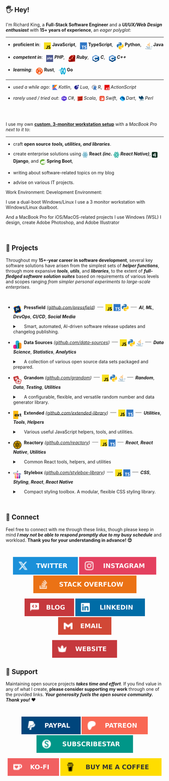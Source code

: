 ## 🖐️ Hey!

I'm Richard King, a **Full-Stack Software Engineer** and a ***UI/UX/Web Design enthusiast*** 
with **15+ years of experience**, an *eager polyglot*:

---

<!-- @intradoc IntroTop -->
- **proficient in**:&nbsp;&nbsp; <a href="github.com/richrdkng" title="JavaScript"><sub><sub><sub><img src="./media/icons/tech/javascript/color.svg" width="22" height="22" /></sub></sub></sub></a> **JavaScript**,&nbsp;&nbsp; <a href="github.com/richrdkng" title="TypeScript"><sub><sub><sub><img src="./media/icons/tech/typescript/color.svg" width="22" height="22" /></sub></sub></sub></a> **TypeScript**,&nbsp;&nbsp; <a href="github.com/richrdkng" title="Python"><sub><sub><sub><img src="./media/icons/tech/python/color.svg" width="22" height="22" /></sub></sub></sub></a> **Python**,&nbsp;&nbsp; <a href="github.com/richrdkng" title="Java"><sub><sub><sub><img src="./media/icons/tech/java/color.svg" width="22" height="22" /></sub></sub></sub></a> **Java**

- ***competent in***:&nbsp;&nbsp; <a href="github.com/richrdkng" title="PHP"><sub><sub><sub><img src="./media/icons/tech/php/color.svg" width="22" height="22" /></sub></sub></sub></a> ***PHP***,&nbsp;&nbsp; <a href="github.com/richrdkng" title="Ruby"><sub><sub><sub><img src="./media/icons/tech/ruby/color.svg" width="22" height="22" /></sub></sub></sub></a> ***Ruby***,&nbsp;&nbsp; <a href="github.com/richrdkng" title="C"><sub><sub><sub><img src="./media/icons/tech/c/color.svg" width="22" height="22" /></sub></sub></sub></a> ***C***,&nbsp;&nbsp; <a href="github.com/richrdkng" title="C++"><sub><sub><sub><img src="./media/icons/tech/cpp/color.svg" width="22" height="22" /></sub></sub></sub></a> ***C++***

- ***learning***:&nbsp;&nbsp; <a href="github.com/richrdkng" title="Rust"><sub><sub><sub><img src="./media/icons/tech/rust/color.svg" width="22" height="22" /></sub></sub></sub></a> **Rust**,&nbsp;&nbsp; <a href="github.com/richrdkng" title="Go"><sub><sub><sub><img src="./media/icons/tech/go/color.svg" width="22" height="22" /></sub></sub></sub></a> **Go**

---

- *used a while ago*:&nbsp; <a href="github.com/richrdkng" title="Kotlin"><sub><img src="./media/icons/tech/kotlin/color.svg" width="16" height="16" /></sub></a> *Kotlin*,&nbsp; <a href="github.com/richrdkng" title="Lua"><sub><img src="./media/icons/tech/lua/color.svg" width="16" height="16" /></sub></a> *Lua*,&nbsp; <a href="github.com/richrdkng" title="R"><sub><img src="./media/icons/tech/r/color.svg" width="16" height="16" /></sub></a> *R*,&nbsp; <a href="github.com/richrdkng" title="ActionScript"><sub><img src="./media/icons/tech/actionscript/color.svg" width="16" height="16" /></sub></a> *ActionScript*

- *rarely used / tried out*:&nbsp; <a href="github.com/richrdkng" title="C#"><sub><img src="./media/icons/tech/csharp/color.svg" width="16" height="16" /></sub></a> *C#*,&nbsp; <a href="github.com/richrdkng" title="Scala"><sub><img src="./media/icons/tech/scala/color.svg" width="16" height="16" /></sub></a> *Scala*,&nbsp; <a href="github.com/richrdkng" title="Swift"><sub><img src="./media/icons/tech/swift/color.svg" width="16" height="16" /></sub></a> *Swift*,&nbsp; <a href="github.com/richrdkng" title="Dart"><sub><img src="./media/icons/tech/dart/color.svg" width="16" height="16" /></sub></a> *Dart*,&nbsp; <a href="github.com/richrdkng" title="Perl"><sub><img src="./media/icons/tech/perl/color.svg" width="16" height="16" /></sub></a> *Perl*
<!-- @intradoc IntroTop -->
<br/><br/>

I use my own [**custom, 3-monitor workstation setup**](github.com) with
a *MacBook Pro next to it to*:

---

<!-- @intradoc IntroBottom -->
- craft **open source** ***tools, utilities, and libraries***.

- create enterprise solutions using
<a href="github.com/richrdkng" title="React"><sub><sub><img src="./media/icons/tech/react/color.svg" width="18" height="18" /></sub></sub></a> **React**
***(inc.*** <a href="github.com/richrdkng" title="React Native"><sub><sub><img src="./media/icons/tech/react-native/color.svg" width="18" height="18" /></sub></sub></a> ***React Native)***,
<a href="github.com/richrdkng" title="Django"><sub><sub><img src="./media/icons/tech/django/color.svg" width="18" height="18" /></sub></sub></a> **Django**, and
<a href="github.com/richrdkng" title="Spring Boot"><sub><sub><img src="./media/icons/tech/spring-boot/color.svg" width="18" height="18" /></sub></sub></a> **Spring Boot**,

- writing about software-related topics on my blog

- advise on various IT projects.

Work Environment:
Development Environment:

I use a dual-boot Windows/Linux
I use a 3 monitor workstation with Windows/Linux dualboot.

And a MacBook Pro for iOS/MacOS-related projects
I use Windows (WSL)
I design, create Adobe Photoshop, and Adobe Illustrator
<!-- @intradoc IntroBottom -->
<br/>

## 🚀 Projects

Throughout my **15+-year career in software development**, several key software solutions have arisen from the simplest sets of ***helper functions***, through more expansive ***tools***, ***utils***, and ***libraries***, to the extent of ***full-fledged software solution suites*** based on requirements of various levels and scopes ranging *from simpler personal experiments to large-scale enterprises*.

<br/>
<!-- @intradoc Projects -->

<!-- Pressfield -->
- <a href="https://github.com/pressfield" title="Pressfield"><sub><sub><sub><sub><sub><img src="./media/icons/projects/pressfield/color.svg" width="26" height="26" /></sub></sub></sub></sub></sub></a>&nbsp; **Pressfield** <i>(<a href="https://github.com/pressfield" title="GitHub repository of Pressfield">github.com/pressfield</a>)</i> <sup><sub>&nbsp;――&nbsp;</sub></sup> <a href="https://github.com/pressfield" title="JavaScript"><sub><sub><img src="./media/icons/tech/javascript/color.svg" width="22" height="22" /></sub></sub></a> <a href="https://github.com/pressfield" title="TypeScript"><sub><sub><img src="./media/icons/tech/typescript/color.svg" width="22" height="22" /></sub></sub></a> <a href="https://github.com/pressfield" title="Python"><sub><sub><img src="./media/icons/tech/python/color.svg" width="22" height="22" /></sub></sub></a> <sup><sub>&nbsp;――&nbsp;</sub></sup> <b title="Artificial Intelligence"><i>AI</i></b>, <b title="Machine Learning"><i>ML</i></b>, <b title="Software Development & IT Operations"><i>DevOps</i></b>, <b title="Continuous Integration & Continuous Delivery"><i>CI/CD</i></b>, <b title="Online Social Media"><i>Social Media</i></b>

  <details>
    <summary>&nbsp;&nbsp;&nbsp;&nbsp; Smart, automated, AI-driven software release updates and changelog publishing.</summary>
    <br/>
    Peek a boo!
    Smart, automated, AI-driven software release updates and changelog publishing.
    <br/><br/>
  </details>


<!-- Data Sources -->
- <a href="https://github.com/data-sources" title="Data Sources"><sub><sub><sub><sub><sub><img src="./media/icons/projects/data-sources/color.svg" width="26" height="26" /></sub></sub></sub></sub></sub></a>&nbsp; **Data Sources** <i>(<a href="https://github.com/data-sources" title="GitHub repository of Data Sources">github.com/data-sources</a>)</i> <sup><sub>&nbsp;――&nbsp;</sub></sup> <a href="https://github.com/data-sources" title="JavaScript"><sub><sub><img src="./media/icons/tech/javascript/color.svg" width="22" height="22" /></sub></sub></a> <a href="https://github.com/data-sources" title="Python"><sub><sub><img src="./media/icons/tech/python/color.svg" width="22" height="22" /></sub></sub></a> <a href="https://github.com/data-sources" title="Java"><sub><sub><img src="./media/icons/tech/java/color.svg" width="22" height="22" /></sub></sub></a> <sup><sub>&nbsp;――&nbsp;</sub></sup> <b title="Data Science"><i>Data Science</i></b>, <b title="Statistics"><i>Statistics</i></b>, <b title="Analytics"><i>Analytics</i></b>

  <details>
    <summary>&nbsp;&nbsp;&nbsp;&nbsp; A collection of various open source data sets packaged and prepared.</summary>
    <br/>
    Peek a boo!
    A collection of various open source data sets packaged and prepared.
    <br/><br/>
  </details>


<!-- Grandom -->
- <a href="https://github.com/grandom" title="Grandom"><sub><sub><sub><sub><sub><img src="./media/icons/projects/grandom/color.svg" width="26" height="26" /></sub></sub></sub></sub></sub></a>&nbsp; **Grandom** <i>(<a href="https://github.com/grandom" title="GitHub repository of Grandom">github.com/grandom</a>)</i> <sup><sub>&nbsp;――&nbsp;</sub></sup> <a href="https://github.com/grandom" title="JavaScript"><sub><sub><img src="./media/icons/tech/javascript/color.svg" width="22" height="22" /></sub></sub></a> <a href="https://github.com/grandom" title="Python"><sub><sub><img src="./media/icons/tech/python/color.svg" width="22" height="22" /></sub></sub></a> <a href="https://github.com/grandom" title="Java"><sub><sub><img src="./media/icons/tech/java/color.svg" width="22" height="22" /></sub></sub></a> <sup><sub>&nbsp;――&nbsp;</sub></sup> <b title="Random"><i>Random</i></b>, <b title="Data"><i>Data</i></b>, <b title="Testing"><i>Testing</i></b>, <b title="Utilities"><i>Utilities</i></b>

  <details>
    <summary>&nbsp;&nbsp;&nbsp;&nbsp; A configurable, flexible, and versatile random number and data generator library.</summary>
    <br/>
    Peek a boo!
    A configurable, flexible, and versatile random number and data generator library.
    <br/><br/>
  </details>


<!-- Extended -->
- <a href="https://github.com/extended-library" title="Extended"><sub><sub><sub><sub><sub><img src="./media/icons/projects/extended/color.svg" width="26" height="26" /></sub></sub></sub></sub></sub></a>&nbsp; **Extended** <i>(<a href="https://github.com/extended-library" title="GitHub repository of Extended">github.com/extended-library</a>)</i> <sup><sub>&nbsp;――&nbsp;</sub></sup> <a href="https://github.com/extended-library" title="JavaScript"><sub><sub><img src="./media/icons/tech/javascript/color.svg" width="22" height="22" /></sub></sub></a> <a href="https://github.com/extended-library" title="TypeScript"><sub><sub><img src="./media/icons/tech/typescript/color.svg" width="22" height="22" /></sub></sub></a> <sup><sub>&nbsp;――&nbsp;</sub></sup> <b title="Utilities"><i>Utilities</i></b>, <b title="Tools"><i>Tools</i></b>, <b title="Helpers"><i>Helpers</i></b>

  <details>
    <summary>&nbsp;&nbsp;&nbsp;&nbsp; Various useful JavaScript helpers, tools, and utilities.</summary>
    <br/>
    Peek a boo!
    Various useful JavaScript helpers, tools, and utilities.
    <br/><br/>
  </details>


<!-- Reactory -->
- <a href="https://github.com/reactory" title="Reactory"><sub><sub><sub><sub><sub><img src="./media/icons/projects/reactory/color.svg" width="26" height="26" /></sub></sub></sub></sub></sub></a>&nbsp; **Reactory** <i>(<a href="https://github.com/reactory" title="GitHub repository of Reactory">github.com/reactory</a>)</i> <sup><sub>&nbsp;――&nbsp;</sub></sup> <a href="https://github.com/reactory" title="JavaScript"><sub><sub><img src="./media/icons/tech/javascript/color.svg" width="22" height="22" /></sub></sub></a> <a href="https://github.com/reactory" title="TypeScript"><sub><sub><img src="./media/icons/tech/typescript/color.svg" width="22" height="22" /></sub></sub></a> <sup><sub>&nbsp;――&nbsp;</sub></sup> <b title="React"><i>React</i></b>, <b title="React Native"><i>React Native</i></b>, <b title="Utilities"><i>Utilities</i></b>

  <details>
    <summary>&nbsp;&nbsp;&nbsp;&nbsp; Common React tools, helpers, and utilities</summary>
    <br/>
    Peek a boo!
    Common React tools, helpers, and utilities
    <br/><br/>
  </details>


<!-- Stylebox -->
- <a href="https://github.com/stylebox-library" title="Stylebox"><sub><sub><sub><sub><sub><img src="./media/icons/projects/stylebox/color.svg" width="26" height="26" /></sub></sub></sub></sub></sub></a>&nbsp; **Stylebox** <i>(<a href="https://github.com/stylebox-library" title="GitHub repository of Stylebox">github.com/stylebox-library</a>)</i> <sup><sub>&nbsp;――&nbsp;</sub></sup> <a href="https://github.com/stylebox-library" title="JavaScript"><sub><sub><img src="./media/icons/tech/javascript/color.svg" width="22" height="22" /></sub></sub></a> <a href="https://github.com/stylebox-library" title="TypeScript"><sub><sub><img src="./media/icons/tech/typescript/color.svg" width="22" height="22" /></sub></sub></a> <sup><sub>&nbsp;――&nbsp;</sub></sup> <b title="Cascading Style Sheets"><i>CSS</i></b>, <b title="Styling"><i>Styling</i></b>, <b title="React"><i>React</i></b>, <b title="React Native"><i>React Native</i></b>

  <details>
    <summary>&nbsp;&nbsp;&nbsp;&nbsp; Compact styling toolbox. A modular, flexible CSS styling library.</summary>
    <br/>
    Peek a boo!
    Compact styling toolbox. A modular, flexible CSS styling library.
    <br/><br/>
  </details>

<br/>
<!-- @intradoc Projects -->

## 🤝 Connect

Feel free to connect with me through these links, though please keep in mind ***I may not be able to respond promptly due to my busy schedule*** and workload. **Thank you for your understanding in advance! 😊**

<br/>

<!-- @intradoc Connect -->
<!-- 1st row -->
<p align="center">
  <!-- Twitter -->
  <a href="https://twitter.com/richrdkng"><img src="./media/icons/gh-profile/twitter/icon.svg" /></a>
  <!-- Instagram -->
  <a href="https://www.instagram.com/richrdkng"><img src="./media/icons/gh-profile/instagram/icon.svg" /></a>
  <!-- Stack Overflow -->
  <a href="https://stackoverflow.com/users/10079674"><img src="./media/icons/gh-profile/stack-overflow/icon.svg" /></a>
</p>

<!-- 2nd row -->
<p align="center">
  <!-- Blog -->
  <a href="https://www.richrdkng.com/blog"><img src="./media/icons/gh-profile/blog/icon.svg" /></a>
  <!-- LinkedIn -->
  <a href="https://www.linkedin.com/in/richrdkng"><img src="./media/icons/gh-profile/linkedin/icon.svg" /></a>
  <!-- Email -->
  <a href="mailto:richrdkng@gmail.com"><img src="./media/icons/gh-profile/email/icon.svg" /></a>
</p>

<!-- 3rd row -->
<p align="center">
  <!-- Website -->
  <a href="https://www.richrdkng.com"><img src="./media/icons/gh-profile/website/icon.svg" /></a>
</p>


<!-- @intradoc Connect -->

## 🍻 Support

Maintaining open source projects ***takes time and effort***. If you find value in any of what I create, **please consider supporting my work** through one of the provided links. ***Your generosity fuels the open source community. Thank you!*** ❤️

<!-- TODO: cashapp tag, donably, gh sponsors, liberapay, boosty.to, donorbox.org, crypto and more (https://github.com/Ileriayo/markdown-badges#-funding) -->

<br/>

<!-- @intradoc Support -->
<!-- 1st row -->
<p align="center">
  <!-- PayPal -->
  <a href="https://www.paypal.com/donate/?hosted_button_id=ZCJ75S25NS7QC"><img src="./media/icons/gh-profile/paypal/icon.svg" /></a>
  <!-- Patreon -->
  <a href="https://www.patreon.com/richrdkng"><img src="./media/icons/gh-profile/patreon/icon.svg" /></a>
  <!-- SubscribeStar -->
  <a href="https://www.subscribestar.com/richrdkng"><img src="./media/icons/gh-profile/subscribe-star/icon.svg" /></a>
</p>

<!-- 2nd row -->
<p align="center">
  <!-- Ko-fi -->
  <a href="https://ko-fi.com/richrdkng"><img src="./media/icons/gh-profile/ko-fi/icon.svg" /></a>
  <!-- Buy me a coffee -->
  <a href="https://ko-fi.com/richrdkng"><img src="./media/icons/gh-profile/buy-me-a-coffee/icon.svg" /></a>
</p>


<!-- @intradoc Support -->

<br/>
